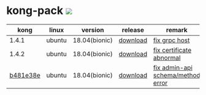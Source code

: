 # kong-pack [![](https://travis-ci.com/ciiiii/kong-pack.svg?branch=master)](https://travis-ci.com/ciiiii/kong-pack)

| kong                                                                                     | linux  | version       | release                                                                           | remark                                                                                                            |
| ---------------------------------------------------------------------------------------- | ------ | ------------- | --------------------------------------------------------------------------------- | ----------------------------------------------------------------------------------------------------------------- |
| 1.4.1                                                                                    | ubuntu | 18.04(bionic) | [download](https://github.com/ciiiii/kong-pack/releases/tag/1.4.1-ubuntu18.04)    | [fix grpc host](https://github.com/Kong/kong/compare/1.4.1...master)                                              |
| 1.4.2                                                                                    | ubuntu | 18.04(bionic) | [download](https://github.com/ciiiii/kong-pack/releases/tag/1.4.2-ubuntu18.04)    | [fix certificate abnormal](https://github.com/Kong/kong/compare/1.4.2...master)                                   |
| [b481e38e](https://github.com/Kong/kong/commit/b481e38e817ec945aa508372fce7721717d91166) | ubuntu | 18.04(bionic) | [download](https://github.com/ciiiii/kong-pack/releases/tag/b481e38e-ubuntu18.04) | [fix admin-api schema/method error](https://github.com/Kong/kong/commit/b481e38e817ec945aa508372fce7721717d91166) |
